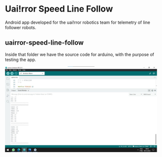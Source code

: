 # Uai!rror Speed Line Follow
Android app developed for the uai!rror robotics team for telemetry of line follower robots.

## uairror-speed-line-follow
Inside that folder we have the source code for arduino, with the purpose of testing the app.

<img src="img/img1.jpg"/>
